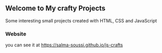 ## Welcome to My crafty Projects

Some interesting small projects created with HTML, CSS and JavaScript

### Website

you can see it at https://salma-soussi.github.io/js-crafts
